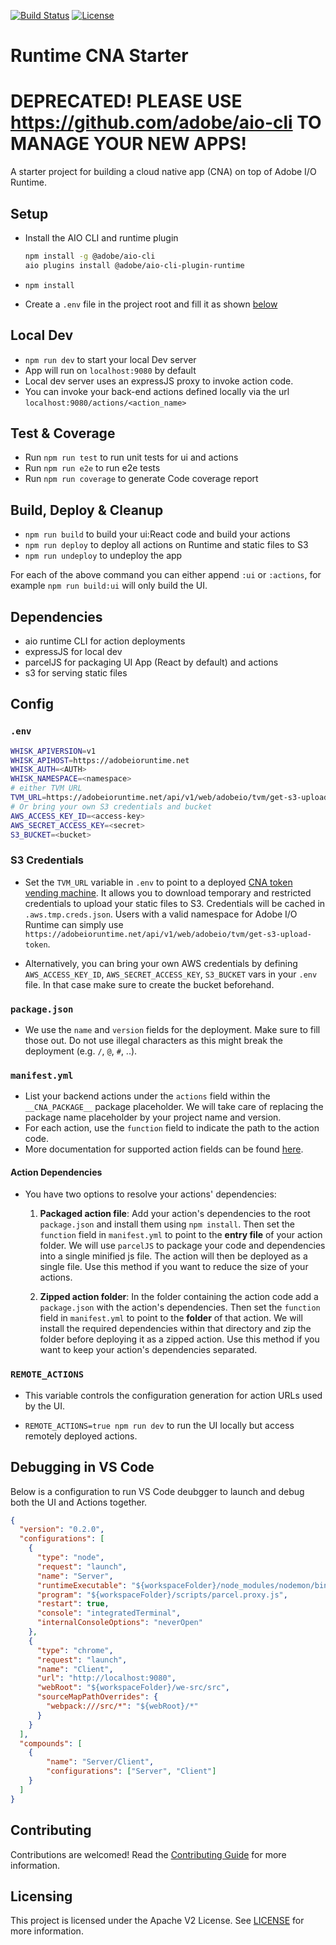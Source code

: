 
[![Build Status](https://travis-ci.com/adobe/adobeio-cna-starter-project.svg?branch=master)](https://travis-ci.com/adobe/adobeio-cna-starter-project)
[![License](https://img.shields.io/badge/License-Apache%202.0-blue.svg)](https://opensource.org/licenses/Apache-2.0)

<!-- [![Version](https://img.shields.io/npm/v/@adobe/adobeio-cna-starter-project.svg)](https://npmjs.org/package/@adobe/adobeio-cna-starter-project) -->



# Runtime CNA Starter

# DEPRECATED! PLEASE USE https://github.com/adobe/aio-cli TO MANAGE YOUR NEW APPS!

A starter project for building a cloud native app (CNA) on top of Adobe I/O Runtime.

## Setup

- Install the AIO CLI and runtime plugin

  ```bash
  npm install -g @adobe/aio-cli
  aio plugins install @adobe/aio-cli-plugin-runtime
  ```

- `npm install`

- Create a `.env` file in the project root and fill it as shown [below](#env)

## Local Dev

- `npm run dev` to start your local Dev server
- App will run on `localhost:9080` by default
- Local dev server uses an expressJS proxy to invoke action code.
- You can invoke your back-end actions defined locally via the url `localhost:9080/actions/<action_name>`

## Test & Coverage

- Run `npm run test` to run unit tests for ui and actions
- Run `npm run e2e` to run e2e tests
- Run `npm run coverage` to generate Code coverage report

## Build, Deploy & Cleanup

- `npm run build` to build your ui:React code and build your actions
- `npm run deploy` to deploy all actions on Runtime and static files to S3
- `npm run undeploy` to undeploy the app

For each of the above command you can either append `:ui` or `:actions`, for
example `npm run build:ui` will only build the UI.

## Dependencies

- aio runtime CLI for action deployments
- expressJS for local dev
- parcelJS for packaging UI App (React by default) and actions
- s3 for serving static files

## Config

### `.env`

```bash
WHISK_APIVERSION=v1
WHISK_APIHOST=https://adobeioruntime.net
WHISK_AUTH=<AUTH>
WHISK_NAMESPACE=<namespace>
# either TVM URL
TVM_URL=https://adobeioruntime.net/api/v1/web/adobeio/tvm/get-s3-upload-token
# Or bring your own S3 credentials and bucket
AWS_ACCESS_KEY_ID=<access-key>
AWS_SECRET_ACCESS_KEY=<secret>
S3_BUCKET=<bucket>
```

### S3 Credentials

- Set the `TVM_URL` variable in `.env` to point to a deployed [CNA token vending
  machine](https://github.com/adobe/adobeio-cna-token-vending-machine). It
  allows you to download temporary and restricted credentials to upload your
  static files to S3. Credentials will be cached in `.aws.tmp.creds.json`. Users
  with a valid namespace for Adobe I/O Runtime can simply use
  `https://adobeioruntime.net/api/v1/web/adobeio/tvm/get-s3-upload-token`.

- Alternatively, you can bring your own AWS credentials by defining
  `AWS_ACCESS_KEY_ID`, `AWS_SECRET_ACCESS_KEY`, `S3_BUCKET` vars in your `.env`
  file. In that case make sure to create the bucket beforehand.

### `package.json`

- We use the `name` and `version` fields for the deployment. Make sure to fill
  those out. Do not use illegal characters as this might break the deployment
  (e.g. `/`, `@`, `#`, ..).

### `manifest.yml`

- List your backend actions under the `actions` field within the `__CNA_PACKAGE__`
package placeholder. We will take care of replacing the package name placeholder
by your project name and version.
- For each action, use the `function` field to indicate the path to the action
code.
- More documentation for supported action fields can be found
[here](https://github.com/apache/incubator-openwhisk-wskdeploy/blob/master/specification/html/spec_actions.md#actions).

#### Action Dependencies

- You have two options to resolve your actions' dependencies:

  1. **Packaged action file**: Add your action's dependencies to the root
   `package.json` and install them using `npm install`. Then set the `function`
   field in `manifest.yml` to point to the **entry file** of your action
   folder. We will use `parcelJS` to package your code and dependencies into a
   single minified js file. The action will then be deployed as a single file.
   Use this method if you want to reduce the size of your actions.

  2. **Zipped action folder**: In the folder containing the action code add a
     `package.json` with the action's dependencies. Then set the `function`
     field in `manifest.yml` to point to the **folder** of that action. We will
     install the required dependencies within that directory and zip the folder
     before deploying it as a zipped action. Use this method if you want to keep
     your action's dependencies separated.

### `REMOTE_ACTIONS`

- This variable controls the configuration generation for action URLs used by the
  UI.

- `REMOTE_ACTIONS=true npm run dev` to run the UI locally but access
  remotely deployed actions.

## Debugging in VS Code
Below is a configuration to run VS Code deubgger to launch and debug both the UI and Actions together.

```json
{
  "version": "0.2.0",
  "configurations": [
    {
      "type": "node",
      "request": "launch",
      "name": "Server",
      "runtimeExecutable": "${workspaceFolder}/node_modules/nodemon/bin/nodemon.js",
      "program": "${workspaceFolder}/scripts/parcel.proxy.js",
      "restart": true,
      "console": "integratedTerminal",
      "internalConsoleOptions": "neverOpen"
    },
    {
      "type": "chrome",
      "request": "launch",
      "name": "Client",
      "url": "http://localhost:9080",
      "webRoot": "${workspaceFolder}/we-src/src",
      "sourceMapPathOverrides": {
        "webpack:///src/*": "${webRoot}/*"
      }
    }
  ],
  "compounds": [
    {
        "name": "Server/Client",
        "configurations": ["Server", "Client"]
    }
  ]
}
```

## Contributing

Contributions are welcomed! Read the [Contributing Guide](./.github/CONTRIBUTING.md) for more information.

## Licensing

This project is licensed under the Apache V2 License. See [LICENSE](LICENSE) for more information.
